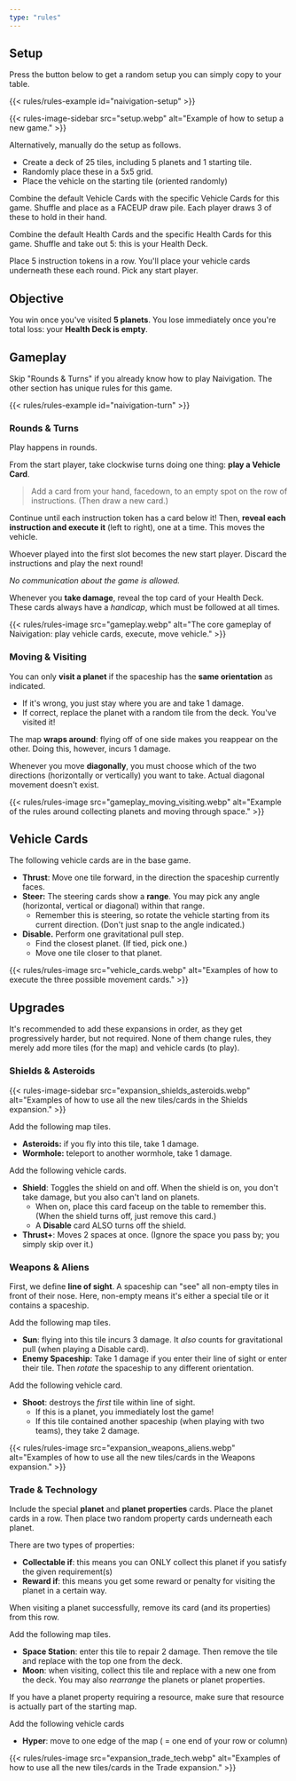 ```yaml
---
type: "rules"
---
```


## Setup

Press the button below to get a random setup you can simply copy to your table.

{{< rules/rules-example id="naivigation-setup" >}}

{{<  rules-image-sidebar src="setup.webp" alt="Example of how to setup a new game." >}}

Alternatively, manually do the setup as follows.
* Create a deck of 25 tiles, including 5 planets and 1 starting tile. 
* Randomly place these in a 5x5 grid. 
* Place the vehicle on the starting tile (oriented randomly)


<div class="rulebook-shared-rule">
Combine the default Vehicle Cards with the specific Vehicle Cards for this game. Shuffle and place as a FACEUP draw pile. Each player draws 3 of these to hold in their hand. 

Combine the default Health Cards and the specific Health Cards for this game. Shuffle and take out 5: this is your Health Deck.

Place 5 instruction tokens in a row. You'll place your vehicle cards underneath these each round. Pick any start player.
</div>

<!--- 
OLD SETUP
Alternatively, manually do the setup as follows.
* Create 5 piles of 4 tiles each without planets. 
* Then add exactly 1 planet inside each pile and shuffle. 
* Place them in a 5x5 grid (each pile being one row). 
* Place the spaceship on the first non-planet tile, in a random orientation. 
* (This is for map diversity. If planets are still bunched up in groups, simply redo this setup.)
--->


## Objective

You win once you've visited **5 planets**. You lose immediately once you're total loss: your **Health Deck is empty**. 


## Gameplay

Skip "Rounds & Turns" if you already know how to play Naivigation. The other section has unique rules for this game.

{{< rules/rules-example id="naivigation-turn" >}}

### Rounds & Turns

Play happens in rounds.

From the start player, take clockwise turns doing one thing: **play a Vehicle Card**.

> Add a card from your hand, facedown, to an empty spot on the row of instructions. (Then draw a new card.)

Continue until each instruction token has a card below it! Then, **reveal each instruction and execute it** (left to right), one at a time. This moves the vehicle. 

Whoever played into the first slot becomes the new start player. Discard the instructions and play the next round!

_No communication about the game is allowed._

Whenever you **take damage**, reveal the top card of your Health Deck. These cards always have a _handicap_, which must be followed at all times.

{{< rules/rules-image src="gameplay.webp" alt="The core gameplay of Naivigation: play vehicle cards, execute, move vehicle." >}}


### Moving & Visiting

You can only **visit a planet** if the spaceship has the **same orientation** as indicated. 
* If it's wrong, you just stay where you are and take 1 damage.
* If correct, replace the planet with a random tile from the deck. You've visited it!

The map **wraps around**: flying off of one side makes you reappear on the other. Doing this, however, incurs 1 damage.

Whenever you move **diagonally**, you must choose which of the two directions (horizontally or vertically) you want to take. Actual diagonal movement doesn't exist.

{{< rules/rules-image src="gameplay_moving_visiting.webp" alt="Example of the rules around collecting planets and moving through space." >}}



## Vehicle Cards

The following vehicle cards are in the base game.

* **Thrust**: Move one tile forward, in the direction the spaceship currently faces.
* **Steer:** The steering cards show a **range**. You may pick any angle (horizontal, vertical or diagonal) within that range.
  * Remember this is steering, so rotate the vehicle starting from its current direction. (Don't just snap to the angle indicated.)
* **Disable.** Perform one gravitational pull step.
  * Find the closest planet. (If tied, pick one.)
  * Move one tile closer to that planet.

{{< rules/rules-image src="vehicle_cards.webp" alt="Examples of how to execute the three possible movement cards." >}}


## Upgrades

It's recommended to add these expansions in order, as they get progressively harder, but not required. None of them change rules, they merely add more tiles (for the map) and vehicle cards (to play).

### Shields & Asteroids

{{<  rules-image-sidebar src="expansion_shields_asteroids.webp" alt="Examples of how to use all the new tiles/cards in the Shields expansion." >}}

Add the following map tiles.
* **Asteroids:** if you fly into this tile, take 1 damage.
* **Wormhole:** teleport to another wormhole, take 1 damage.

Add the following vehicle cards.
* **Shield**: Toggles the shield on and off. When the shield is on, you don't take damage, but you also can't land on planets.
	* When on, place this card faceup on the table to remember this. (When the shield turns off, just remove this card.)
	* A **Disable** card ALSO turns off the shield.
* **Thrust+**: Moves 2 spaces at once. (Ignore the space you pass by; you simply skip over it.)



### Weapons & Aliens

First, we define **line of sight**. A spaceship can "see" all non-empty tiles in front of their nose. Here, non-empty means it's either a special tile or it contains a spaceship.

Add the following map tiles.
* **Sun**: flying into this tile incurs 3 damage. It _also_ counts for gravitational pull (when playing a Disable card).
* **Enemy Spaceship**: Take 1 damage if you enter their line of sight or enter their tile. Then _rotate_ the spaceship to any different orientation.

Add the following vehicle card.
* **Shoot**: destroys the _first_ tile within line of sight. 
  * If this is a planet, you immediately lost the game! 
  * If this tile contained another spaceship (when playing with two teams), they take 2 damage.

{{< rules/rules-image src="expansion_weapons_aliens.webp" alt="Examples of how to use all the new tiles/cards in the Weapons expansion." >}}


### Trade & Technology

Include the special **planet** and **planet properties** cards. Place the planet cards in a row. Then place two random property cards underneath each planet. 

There are two types of properties:
* **Collectable if**: this means you can ONLY collect this planet if you satisfy the given requirement(s)
* **Reward if**: this means you get some reward or penalty for visiting the planet in a certain way. 

When visiting a planet successfully, remove its card (and its properties) from this row.

Add the following map tiles.
* **Space Station**: enter this tile to repair 2 damage. Then remove the tile and replace with the top one from the deck.
* **Moon**: when visiting, collect this tile and replace with a new one from the deck. You may also  _rearrange_ the planets or planet properties.

If you have a planet property requiring a resource, make sure that resource is actually part of the starting map.

Add the following vehicle cards
* **Hyper**: move to one edge of the map ( = one end of your row or column)

{{< rules/rules-image src="expansion_trade_tech.webp" alt="Examples of how to use all the new tiles/cards in the Trade expansion." >}}


